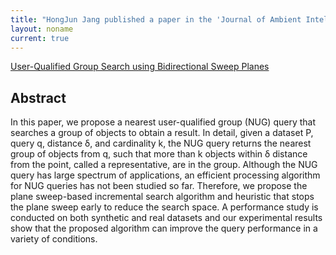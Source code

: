 ```yaml
---
title: "HongJun Jang published a paper in the 'Journal of Ambient Intelligence and Humanized Computing(SCIE)!'"
layout: noname
current: true
---
```


[User-Qualified Group Search using Bidirectional Sweep Planes](https://link.springer.com/article/10.1007/s12652-017-0596-z)

## Abstract
In this paper, we propose a nearest user-qualified group (NUG) query that searches a group of objects to obtain a result. In detail, given a dataset P, query q, distance δ, and cardinality k, the NUG query returns the nearest group of objects from q, such that more than k objects within δ distance from the point, called a representative, are in the group. Although the NUG query has large spectrum of applications, an efficient processing algorithm for NUG queries has not been studied so far. Therefore, we propose the plane sweep-based incremental search algorithm and heuristic that stops the plane sweep early to reduce the search space. A performance study is conducted on both synthetic and real datasets and our experimental results show that the proposed algorithm can improve the query performance in a variety of conditions.

